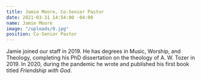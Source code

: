 ```yaml
---
title: Jamie Moore, Co-Senior Pastor
date: 2021-03-31 14:54:00 -04:00
name: Jamie Moore
image: "/uploads/0.jpg"
position: Co-Senior Pastor
---
```


Jamie joined our staff in 2019. He has degrees in Music, Worship, and Theology, completing his PhD dissertation on the theology of A. W. Tozer in 2019. In 2020, during the pandemic he wrote and published his first book titled *Friendship with God*.